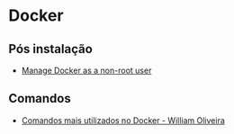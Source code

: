 # Docker

## Pós instalação

- [Manage Docker as a non-root user](https://docs.docker.com/install/linux/linux-postinstall/#manage-docker-as-a-non-root-user)

## Comandos
- [Comandos mais utilizados no Docker - William Oliveira](https://woliveiras.com.br/posts/comandos-mais-utilizados-no-docker/#CriarumcontainereentrarnoTerminal)
